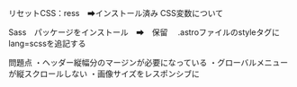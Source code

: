 

リセットCSS：ress　➡インストール済み
CSS変数について

Sass　パッケージをインストール　➡　保留
　.astroファイルのstyleタグに　lang=scssを追記する


問題点
・ヘッダー縦幅分のマージンが必要になっている
・グローバルメニューが縦スクロールしない
・画像サイズをレスポンシブに
